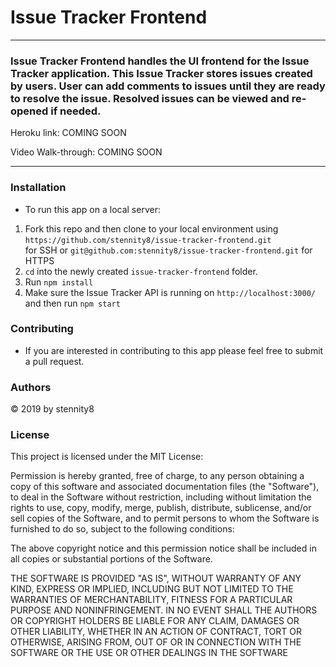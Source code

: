 # Issue Tracker Frontend

---

### Issue Tracker Frontend handles the UI frontend for the Issue Tracker application.  This Issue Tracker stores issues created by users.  User can add comments to issues until they are ready to resolve the issue.  Resolved issues can be viewed and re-opened if needed.

Heroku link: COMING SOON

Video Walk-through: COMING SOON

---

### Installation

- To run this app on a local server:

1. Fork this repo and then clone to your local environment using `https://github.com/stennity8/issue-tracker-frontend.git` <br> for SSH or `git@github.com:stennity8/issue-tracker-frontend.git` for HTTPS
2. `cd` into the newly created `issue-tracker-frontend` folder.
3. Run `npm install`
4. Make sure the Issue Tracker API is running on `http://localhost:3000/` and then run `npm start`

### Contributing

- If you are interested in contributing to this app please feel free to submit a pull request.

### Authors

© 2019 by stennity8

### License

This project is licensed under the MIT License:

Permission is hereby granted, free of charge, to any person obtaining a copy of this software and associated documentation files (the "Software"), to deal in the Software without restriction, including without limitation the rights to use, copy, modify, merge, publish, distribute, sublicense, and/or sell copies of the Software, and to permit persons to whom the Software is furnished to do so, subject to the following conditions:

The above copyright notice and this permission notice shall be included in all copies or substantial portions of the Software.

THE SOFTWARE IS PROVIDED "AS IS", WITHOUT WARRANTY OF ANY KIND, EXPRESS OR IMPLIED, INCLUDING BUT NOT LIMITED TO THE WARRANTIES OF MERCHANTABILITY, FITNESS FOR A PARTICULAR PURPOSE AND NONINFRINGEMENT. IN NO EVENT SHALL THE AUTHORS OR COPYRIGHT HOLDERS BE LIABLE FOR ANY CLAIM, DAMAGES OR OTHER LIABILITY, WHETHER IN AN ACTION OF CONTRACT, TORT OR OTHERWISE, ARISING FROM, OUT OF OR IN CONNECTION WITH THE SOFTWARE OR THE USE OR OTHER DEALINGS IN THE SOFTWARE
